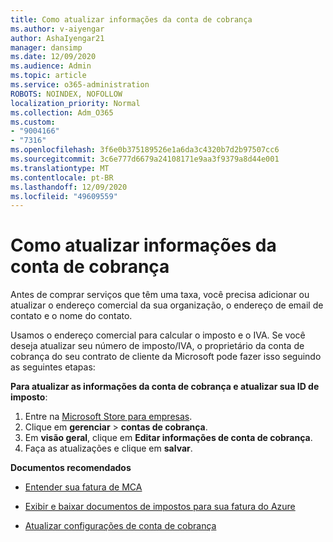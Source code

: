 ```yaml
---
title: Como atualizar informações da conta de cobrança
ms.author: v-aiyengar
author: AshaIyengar21
manager: dansimp
ms.date: 12/09/2020
ms.audience: Admin
ms.topic: article
ms.service: o365-administration
ROBOTS: NOINDEX, NOFOLLOW
localization_priority: Normal
ms.collection: Adm_O365
ms.custom:
- "9004166"
- "7316"
ms.openlocfilehash: 3f6e0b375189526e1a6da3c4320b7d2b97507cc6
ms.sourcegitcommit: 3c6e777d6679a24108171e9aa3f9379a8d44e001
ms.translationtype: MT
ms.contentlocale: pt-BR
ms.lasthandoff: 12/09/2020
ms.locfileid: "49609559"
---
```

# <a name="how-to-update-billing-account-information"></a>Como atualizar informações da conta de cobrança

Antes de comprar serviços que têm uma taxa, você precisa adicionar ou atualizar o endereço comercial da sua organização, o endereço de email de contato e o nome do contato.

Usamos o endereço comercial para calcular o imposto e o IVA. Se você deseja atualizar seu número de imposto/IVA, o proprietário da conta de cobrança do seu contrato de cliente da Microsoft pode fazer isso seguindo as seguintes etapas:

**Para atualizar as informações da conta de cobrança e atualizar sua ID de imposto**:

1. Entre na [Microsoft Store para empresas](https://businessstore.microsoft.com/).
1. Clique em **gerenciar**  >  **contas de cobrança**.
1. Em **visão geral**, clique em **Editar informações de conta de cobrança**.
1. Faça as atualizações e clique em **salvar**. 

**Documentos recomendados**

- [Entender sua fatura de MCA](https://docs.microsoft.com/azure/cost-management-billing/understand/mca-understand-your-invoice)

- [Exibir e baixar documentos de impostos para sua fatura do Azure](https://docs.microsoft.com/azure/cost-management-billing/understand/mca-download-tax-document)

- [Atualizar configurações de conta de cobrança](https://docs.microsoft.com/microsoft-store/update-microsoft-store-for-business-account-settings)  
